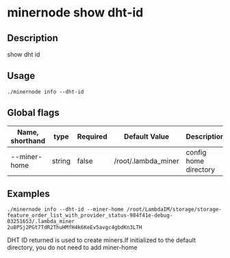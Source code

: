 # minernode show dht-id
## Description
show dht id

## Usage
```
./minernode info --dht-id 

```
## Global flags

| Name, shorthand| type   | Required | Default Value         | Description                                                          |
| --------------- | ----   | -------- | --------------------- | -------------------------------------------------------------------- 
| --miner-home        | string    | false    | /root/.lambda_miner                    | config home directory |


## Examples
```
./minernode info --dht-id --miner-home /root/LambdaIM/storage/storage-feature_order_list_with_provider_status-984f41e-debug-03251653/.lambda_miner
2u8PSj2PGt7TdR2ThuHMfH4k6KeEv5avgc4gbdKn3LTH
```
DHT ID returned is used to create miners.If initialized to the default directory, you do not need to add miner-home

